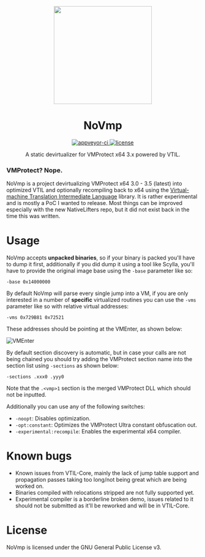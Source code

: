 <p align="center">
  <a href="https://www.vtil.org/">
    <img width="256" heigth="256" src="https://raw.githubusercontent.com/can1357/NoVmp/master/assets/logo.png">
  </a>
  
  <h1 align="center">NoVmp</h1>
  
  <p align="center">
    <a href="https://ci.appveyor.com/project/jmskmz/novmp">
      <img src="https://img.shields.io/appveyor/build/can1357/NoVmp?logo=appveyor&style=flat-square" alt="appveyor-ci"/>
    </a>
    <a href="https://github.com/can1357/NoVmp/blob/master/LICENSE.md">
      <img src="https://img.shields.io/github/license/can1357/NoVmp.svg?style=flat-square" alt="license"/>
    </a>
  </p>
  
  <p align="center">
    A static devirtualizer for VMProtect x64 3.x powered by VTIL.
  </p>
</p>

### VMProtect? Nope.
NoVmp is a project devirtualizing VMProtect x64 3.0 - 3.5 (latest) into optimized VTIL and optionally recompiling back to x64 using the [Virtual-machine Translation Intermediate Language](https://github.com/vtil-project/VTIL-Core) library. It is rather experimental and is mostly a PoC I wanted to release. Most things can be improved especially with the new NativeLifters repo, but it did not exist back in the time this was written.

# Usage
NoVmp  accepts **unpacked binaries**, so if your binary is packed you'll have to dump it first, additionally if you did dump it using a tool like Scylla, you'll have to provide the original image base using the `-base` parameter like so:

`-base 0x14000000` 

By default NoVmp will parse every single jump into a VM, if you are only interested in a number of **specific** virtualized routines you can use the `-vms` parameter like so with relative virtual addresses:

`-vms 0x729B81 0x72521`

These addresses should be pointing at the VMEnter, as shown below:

![VMEnter](https://raw.githubusercontent.com/can1357/NoVmp/master/assets/vmenter.png)

By default section discovery is automatic, but in case your calls are not being chained you should try adding the VMProtect section name into the section list using `-sections` as shown below:

`-sections .xxx0 .yyy0`

Note that the `.<vmp>1` section is the merged VMProtect DLL which should not be inputted.

Additionally you can use any of the following switches:
- `-noopt`: Disables optimization.
- `-opt:constant`: Optimizes the VMProtect Ultra constant obfuscation out.
- `-experimental:recompile`: Enables the experimental x64 compiler.

# Known bugs
- Known issues from VTIL-Core, mainly the lack of jump table support and propagation passes taking too long/not being great which are being worked on.
- Binaries compiled with relocations stripped are not fully supported yet.
- Experimental compiler is a borderline broken demo, issues related to it should not be submitted as it'll be reworked and will be in VTIL-Core.

# License
NoVmp is licensed under the GNU General Public License v3.
